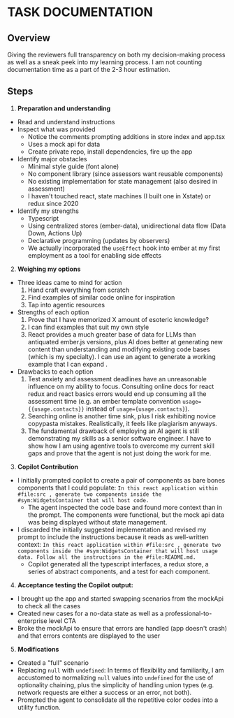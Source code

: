 # TASK DOCUMENTATION

## Overview
Giving the reviewers full transparency on both my decision-making process as well as a sneak peek into my learning process. I am not counting documentation time as a part of the 2-3 hour estimation.

## Steps

1. **Preparation and understanding**
- Read and understand instructions
- Inspect what was provided
  - Notice the comments prompting additions in store index and app.tsx
  - Uses a mock api for data
  - Create private repo, install dependencies, fire up the app
- Identify major obstacles
  - Minimal style guide (font alone)
  - No component library (since assessors want reusable components)
  - No existing implementation for state management (also desired in assessment)
  - I haven't touched react, state machines (I built one in Xstate) or redux since 2020
- Identify my strengths
  - Typescript
  - Using centralized stores (ember-data), unidirectional data flow (Data Down, Actions Up)
  - Declarative programming (updates by observers)
  - We actually incorporated the `useEffect` hook into ember at my first employment as a tool for enabling side effects

2. **Weighing my options**
- Three ideas came to mind for action
  1. Hand craft everything from scratch
  2. Find examples of similar code online for inspiration
  3. Tap into agentic resources
- Strengths of each option
  1. Prove that I have memorized X amount of esoteric knowledge?
  2. I can find examples that suit my own style
  3. React provides a much greater base of data for LLMs than antiquated ember.js versions, plus AI does better at generating new content than understanding and modifying existing code bases (which is my specialty). I can use an agent to generate a working example that I can expand .
- Drawbacks to each option
  1. Test anxiety and assessment deadlines have an unreasonable influence on my ability to focus. Consulting online docs for react redux and react basics errors would end up consuming all the assessment time (e.g. an ember template convention `usage={{usage.contacts}}` instead of `usage={usage.contacts}`).
  2. Searching online is another time sink, plus I risk exhibiting novice copypasta mistakes. Realistically, it feels like plagiarism anyways.
  3. The fundamental drawback of employing an AI agent is still demonstrating my skills as a senior software engineer. I have to show how I am using agentive tools to overcome my current skill gaps and prove that the agent is not just doing the work for me.

3. **Copilot Contribution**
- I initially prompted copilot to create a pair of components as bare bones components that I could populate: `In this react application within #file:src , generate two components inside the #sym:WidgetsContainer that will host code.`
  - The agent inspected the code base and found more context than in the prompt. The components were functional, but the mock api data was being displayed without state management.
- I discarded the initially suggested implementation and revised my prompt to include the instructions because it reads as well-written context: `In this react application within #file:src , generate two components inside the #sym:WidgetsContainer that will host usage data. Follow all the instructions in the #file:README.md.`
  - Copilot generated all the typescript interfaces, a redux store, a series of abstract components, and a test for each component.

4. **Acceptance testing the Copilot output:**
- I brought up the app and started swapping scenarios from the mockApi to check all the cases 
- Created new cases for a no-data state as well as a professional-to-enterprise level CTA
- Broke the mockApi to ensure that errors are handled (app doesn't crash) and that errors contents are displayed to the user

5. **Modifications**
- Created a "full" scenario
- Replacing `null` with `undefined`: In terms of flexibility and familiarity, I am accustomed to normalizing `null` values into `undefined` for the use of optionality chaining, plus the simplicity of handling union types (e.g. network requests are either a success or an error, not both).
- Prompted the agent to consolidate all the repetitive color codes into a utility function.